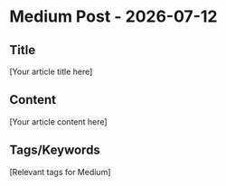 # Medium Post - 2026-07-12

## Title
[Your article title here]

## Content
[Your article content here]

## Tags/Keywords
[Relevant tags for Medium]
